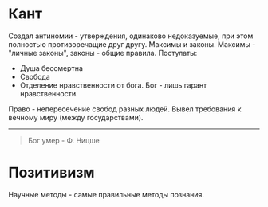 # Кант
Создал антиномии - утверждения, одинаково недоказуемые, при этом полностью противоречащие друг другу.
Максимы и законы. Максимы - "личные законы", законы - общие правила.
Постулаты:
- Душа бессмертна
- Свобода
- Отделение нравственности от бога. Бог - лишь гарант нравственности.

Право - непересечение свобод разных людей.
Вывел требования к вечному миру (между государствами).

---
>Бог умер
\- Ф. Ницше

# Позитивизм
Научные методы - самые правильные методы познания.
